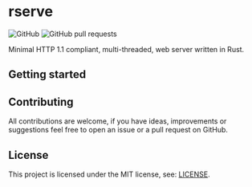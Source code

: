 # rserve
![GitHub](https://img.shields.io/github/license/ef4203/rserve)
![GitHub pull requests](https://img.shields.io/github/issues-pr/ef4203/rserve)

Minimal HTTP 1.1 compliant, multi-threaded, web server written in Rust.

## Getting started

## Contributing
All contributions are welcome, if you have ideas, improvements or suggestions feel free to open an issue or a pull request on GitHub.

## License
This project is licensed under the MIT license, see: [LICENSE](LICENSE).

